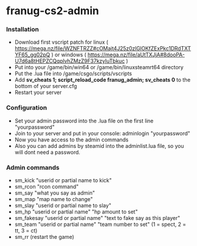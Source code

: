 # franug-cs2-admin

### Installation

* Download first vscript patch for linux ( https://mega.nz/file/WZNFTRZZ#cOMajt4J25z0zlGlOKfZExPkc1DRdTXTYF65_gg02pQ ) or windows ( https://mega.nz/file/aUtTXJjA#8dooPA-U7d6a8tHEPZCQqplvhZMzZ9F37kzyIuTbkuc )
* Put into your /game/bin/win64 or /game/bin/linuxsteamrt64 directory
* Put the .lua file into /game/csgo/scripts/vscripts
* Add **sv_cheats 1; script_reload_code franug_admin; sv_cheats 0** to the bottom of your server.cfg
* Restart your server

### Configuration

* Set your admin password into the .lua file on the first line "yourpassword"
* Join to your server and put in your console: adminlogin "yourpassword"
* Now you have access to the admin commands
* Also you can add admins by steamid into the adminlist.lua file, so you will dont need a password.

### Admin commands

* sm_kick "userid or partial name to kick"
* sm_rcon "rcon command"
* sm_say "what you say as admin"
* sm_map "map name to change"
* sm_slay "userid or partial name to slay"
* sm_hp "userid or partial name" "hp amount to set"
* sm_fakesay "userid or partial name" "text to fake say as this player"
* sm_team "userid or partial name" "team number to set" (1 = spect, 2 = tt, 3 = ct)
* sm_rr (restart the game)
  
